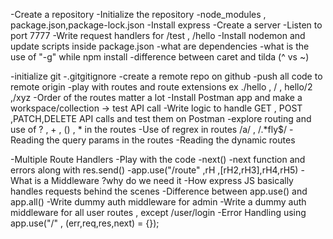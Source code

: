 -Create a repository
-Initialize the repository
-node_modules , package.json,package-lock.json
-Install express
-Create a server
-Listen to port 7777
-Write request handlers for /test , /hello
-Install nodemon and update scripts inside package.json
-what are dependencies
-what is the use of "-g" while npm install
-difference between caret and tilda (^ vs ~) 



-initialize git
-.gitgitignore
-create a remote repo on github
-push all code to remote origin
-play with routes and route extensions ex ./hello , / , hello/2 ,/xyz
-Order of the routes matter a lot
-Install Postman app and make a workspace/collection -> test API call
-Write logic to handle GET , POST ,PATCH,DELETE API calls and test them on Postman
-explore routing and use of ? , + , () , * in the routes
-Use of regrex in routes /a/ , /.*fly$/
-Reading the query params in the routes
-Reading the dynamic routes



-Multiple Route Handlers -Play with the code
-next()
-next function and errors along with res.send()
-app.use("/route" ,rH ,[rH2,rH3],rH4,rH5)
-What is a Middleware ?why do we need it
-How express JS basically handles requests behind the scenes
-Difference between app.use() and app.all()
-Write dummy auth middleware for admin
-Write a dummy auth middleware for all user routes , except /user/login
-Error Handling using app.use("/" , (err,req,res,next) = {});
